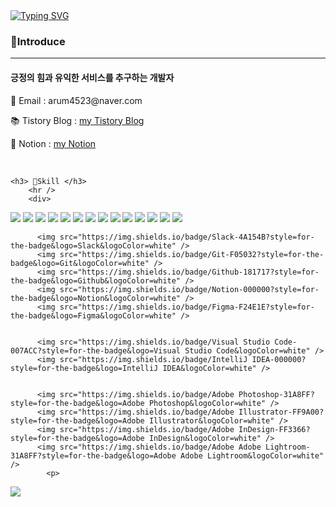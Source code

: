 <body>
    <a href="https://git.io/typing-svg"><img src="https://readme-typing-svg.herokuapp.com?font=Fira+Code&pause=1000&color=15485F&width=435&lines=%EC%95%88%EB%85%95%ED%95%98%EC%84%B8%EC%9A%94!%F0%9F%91%8B+arumPark%EC%9E%85%EB%8B%88%EB%8B%A4" alt="Typing SVG" /></a>
    <section>
        <h3> 📢Introduce </h3>
        <hr/>
        <div>
            <h4>긍정의 힘과 유익한 서비스를 추구하는 개발자</h4>
            <p>📧 Email  : arum4523@naver.com</p>
            <p>📚 Tistory Blog : <a href="https://codingnewbie.tistory.com/" target="_blank">my Tistory Blog</a></p>
            <p>📗 Notion : <a href="https://www.notion.so/99b8842aa02346ada265218310d30df3?pvs=4" target="_blank">my Notion</a></p>
        </div>
    </section>
    <br />
      
 
    <h3> 🔧Skill </h3>
        <hr />
        <div>
<span>
  <img src="https://img.shields.io/badge/Swift-F05138?style?style=flat-square&logo=Swift&logoColor=white"/>
  <img src="https://img.shields.io/badge/html5-E34F26?style=for-the-badge&logo=html5&logoColor=white" />
  <img src="https://img.shields.io/badge/JavaScript-F7DF1E?style=for-the-badge&logo=JavaScript&logoColor=white"/>
  <img src="https://img.shields.io/badge/css-1572B6?style=for-the-badge&logo=css3&logoColor=white" />
  <img src="https://img.shields.io/badge/React-61DAFB?style=for-the-badge&logo=React&logoColor=white" />
  <img src="https://img.shields.io/badge/Redux-764ABC?style=for-the-badge&logo=Redux&logoColor=white" />
  <img src="https://img.shields.io/badge/styled-components-DB7093?style=for-the-badge&logo=styled-components&logoColor=white" />
  <img src="https://img.shields.io/badge/TypeScript-3178C6?style=for-the-badge&logo=TypeScript&logoColor=white" />
</span>
<span>            
          <img src="https://img.shields.io/badge/Node.js-339933?style=for-the-badge&logo=Node.js&logoColor=white" />
          <img src="https://img.shields.io/badge/jQuery-0769AD?style=for-the-badge&logo=jQuery&logoColor=white" />
          <img src="https://img.shields.io/badge/Sequelize-52B0E7?style=for-the-badge&logo=Sequelize&logoColor=white" />
          <img src="https://img.shields.io/badge/MySQL-4479A1?style=for-the-badge&logo=MySQL&logoColor=white" />
          <img src="https://img.shields.io/badge/Java-007396?style=for-the-badge&logo=Java&logoColor=white" />
          <img src="https://img.shields.io/badge/Spring Boot-6DB33F?style=for-the-badge&logo=Spring Boot&logoColor=white" />
</span>          
         
          <img src="https://img.shields.io/badge/Slack-4A154B?style=for-the-badge&logo=Slack&logoColor=white" />
          <img src="https://img.shields.io/badge/Git-F05032?style=for-the-badge&logo=Git&logoColor=white" />
          <img src="https://img.shields.io/badge/Github-181717?style=for-the-badge&logo=Github&logoColor=white" />
          <img src="https://img.shields.io/badge/Notion-000000?style=for-the-badge&logo=Notion&logoColor=white" />
          <img src="https://img.shields.io/badge/Figma-F24E1E?style=for-the-badge&logo=Figma&logoColor=white" />
           

          <img src="https://img.shields.io/badge/Visual Studio Code-007ACC?style=for-the-badge&logo=Visual Studio Code&logoColor=white" />
          <img src="https://img.shields.io/badge/IntelliJ IDEA-000000?style=for-the-badge&logo=IntelliJ IDEA&logoColor=white" />
           
       
          <img src="https://img.shields.io/badge/Adobe Photoshop-31A8FF?style=for-the-badge&logo=Adobe Photoshop&logoColor=white" />
          <img src="https://img.shields.io/badge/Adobe Illustrator-FF9A00?style=for-the-badge&logo=Adobe Illustrator&logoColor=white" />
          <img src="https://img.shields.io/badge/Adobe InDesign-FF3366?style=for-the-badge&logo=Adobe InDesign&logoColor=white" />
          <img src="https://img.shields.io/badge/Adobe Adobe Lightroom-31A8FF?style=for-the-badge&logo=Adobe Adobe Lightroom&logoColor=white" />
            <p>
  <img src="https://img.shields.io/badge/Swift-F05138?style=flat-square&logo=Swift&logoColor=white"/>
</p>
            </div>
    </section>
</doby>
    
